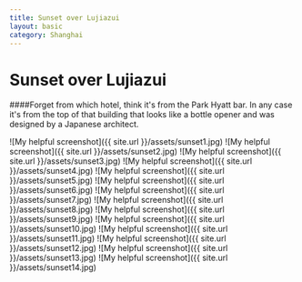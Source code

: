 ```yaml
---
title: Sunset over Lujiazui
layout: basic
category: Shanghai
---
```



Sunset over Lujiazui
====================

####Forget from which hotel, think it's from the Park Hyatt bar. In any case it's from the top of that building that looks like a bottle opener and was designed by a Japanese architect.

![My helpful screenshot]({{ site.url }}/assets/sunset1.jpg)
![My helpful screenshot]({{ site.url }}/assets/sunset2.jpg)
![My helpful screenshot]({{ site.url }}/assets/sunset3.jpg)
![My helpful screenshot]({{ site.url }}/assets/sunset4.jpg)
![My helpful screenshot]({{ site.url }}/assets/sunset5.jpg)
![My helpful screenshot]({{ site.url }}/assets/sunset6.jpg)
![My helpful screenshot]({{ site.url }}/assets/sunset7.jpg)
![My helpful screenshot]({{ site.url }}/assets/sunset8.jpg)
![My helpful screenshot]({{ site.url }}/assets/sunset9.jpg)
![My helpful screenshot]({{ site.url }}/assets/sunset10.jpg)
![My helpful screenshot]({{ site.url }}/assets/sunset11.jpg)
![My helpful screenshot]({{ site.url }}/assets/sunset12.jpg)
![My helpful screenshot]({{ site.url }}/assets/sunset13.jpg)
![My helpful screenshot]({{ site.url }}/assets/sunset14.jpg)




